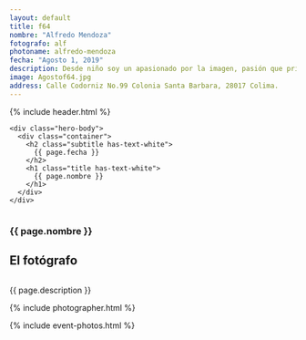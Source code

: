```yaml
---
layout: default
title: f64
nombre: "Alfredo Mendoza"
fotografo: alf
photoname: alfredo-mendoza
fecha: "Agosto 1, 2019"
description: Desde niño soy un apasionado por la imagen, pasión que primero experimenté desde la fascinación que el cine ejerce en mí, y que conforme crecí se extendió a la fotografía.
image: Agostof64.jpg
address: Calle Codorniz No.99 Colonia Santa Barbara, 28017 Colima.
---
```

<div class="parallax-container">
  <section class="hero is-large has-text-centered parallax intro intro-alf">
    {% include header.html %}

    <div class="hero-body">
      <div class="container">
        <h2 class="subtitle has-text-white">
          {{ page.fecha }}
        </h2>
        <h1 class="title has-text-white">
          {{ page.nombre }}
        </h1>
      </div>
    </div>
  </section>

  <section id="f64" class="hero is-white f64">
    <div class="hero-body">
      <div class="columns">
        <div class="column">
          <div class="column is-three-fifths">
            <h3>{{ page.nombre }}</h3>
            <h1>El fotógrafo</h1>
          </div>
          <div class="column is-three-fifths">
            <p>
              {{ page.description }}
            </p>
          </div>
        </div>
      </div>
    </div>
  </section>

  <section class="hero is-white event">
    <div class="hero-body">
      {% include photographer.html %}
    </div>
  </section>

  {% include event-photos.html %}
</div>
